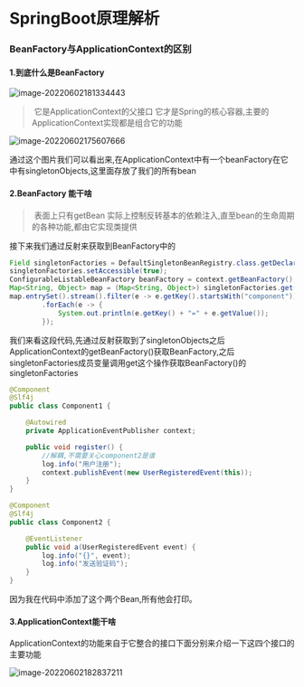 # SpringBoot原理解析
### BeanFactory与ApplicationContext的区别

#### 1.到底什么是BeanFactory

![image-20220602181334443](C:\Users\Administrator\AppData\Roaming\Typora\typora-user-images\image-20220602181334443.png)

> ​	它是ApplicationContext的父接口
> ​	它才是Spring的核心容器,主要的ApplicationContext实现都是组合它的功能

![image-20220602175607666](C:\Users\Administrator\AppData\Roaming\Typora\typora-user-images\image-20220602175607666.png)

通过这个图片我们可以看出来,在ApplicationContext中有一个beanFactory在它中有singletonObjects,这里面存放了我们的所有bean

#### 2.BeanFactory 能干啥


> ​	表面上只有getBean
> ​	实际上控制反转基本的依赖注入,直至bean的生命周期的各种功能,都由它实现类提供

接下来我们通过反射来获取到BeanFactory中的

```java
Field singletonFactories = DefaultSingletonBeanRegistry.class.getDeclaredField("singletonObjects");
singletonFactories.setAccessible(true);
ConfigurableListableBeanFactory beanFactory = context.getBeanFactory();
Map<String, Object> map = (Map<String, Object>) singletonFactories.get(beanFactory);
map.entrySet().stream().filter(e -> e.getKey().startsWith("component"))
        .forEach(e -> {
            System.out.println(e.getKey() + "=" + e.getValue());
        });
```

我们来看这段代码,先通过反射获取到了singletonObjects之后ApplicationContext的getBeanFactory()获取BeanFactory,之后singletonFactories成员变量调用get这个操作获取BeanFactory()的singletonFactories

```java
@Component
@Slf4j
public class Component1 {

    @Autowired
    private ApplicationEventPublisher context;

    public void register() {
        //解耦,不需要关心component2是谁
        log.info("用户注册");
        context.publishEvent(new UserRegisteredEvent(this));
    }
}

@Component
@Slf4j
public class Component2 {

    @EventListener
    public void a(UserRegisteredEvent event) {
        log.info("{}", event);
        log.info("发送验证码");
    }
}

```

因为我在代码中添加了这个两个Bean,所有他会打印。

#### 3.ApplicationContext能干啥

ApplicationContext的功能来自于它整合的接口下面分别来介绍一下这四个接口的主要功能

![image-20220602182837211](C:\Users\Administrator\AppData\Roaming\Typora\typora-user-images\image-20220602182837211.png)
